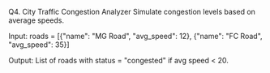 Q4. City Traffic Congestion Analyzer
Simulate congestion levels based on average speeds.

Input:
roads = [{"name": "MG Road", "avg_speed": 12}, {"name": "FC Road", "avg_speed": 35}]

Output:
List of roads with status = "congested" if avg speed < 20.